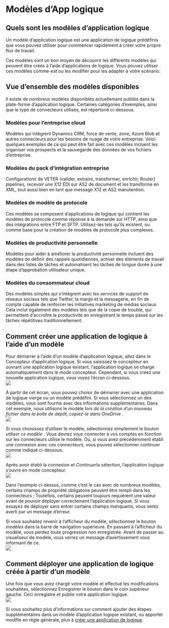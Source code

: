 <properties
 pageTitle="Modèles d’App logique | Microsoft Azure"
 description="Apprenez à utiliser la logique app modèles prédéfinis pour vous aider à démarrer"
 authors="kevinlam1"
 manager="dwrede"
 editor=""
 services="app-service\logic"
 documentationCenter=""/>

<tags
    ms.service="app-service-logic"
    ms.workload="integration"
    ms.tgt_pltfrm="na"
    ms.devlang="na"
    ms.topic="article"
    ms.date="08/24/2016"
    ms.author="klam"/>

# <a name="logic-app-templates"></a>Modèles d’App logique

## <a name="what-are-logic-app-templates"></a>Quels sont les modèles d’application logique

Un modèle d’application logique est une application de logique prédéfinis que vous pouvez utiliser pour commencer rapidement à créer votre propre flux de travail. 

Ces modèles sont un bon moyen de découvrir les différents modèles qui peuvent être créés à l’aide d’applications de logique. Vous pouvez utiliser ces modèles comme-est ou les modifier pour les adapter à votre scénario.

## <a name="overview-of-available-templates"></a>Vue d’ensemble des modèles disponibles

Il existe de nombreux modèles disponibles actuellement publiés dans la plate-forme d’application logique. Certaines catégories d’exemples, ainsi que le type de connecteurs utilisés, est répertorié ci-dessous.

### <a name="enterprise-cloud-templates"></a>Modèles pour l’entreprise cloud
Modèles qui intègrent Dynamics CRM, force de vente, zone, Azure Blob et autres connecteurs pour les besoins de nuage de votre entreprise. Voici quelques exemples de ce qui peut être fait avec ces modèles incluent les organiser vos prospects et la sauvegarde des données de vos fichiers d’entreprise.

### <a name="enterprise-integration-pack-templates"></a>Modèles du pack d’intégration entreprise
Configurations de VETER (valider, extraire, transformer, enrichir, Router) pipelines, recevoir une X12 EDI sur AS2 de document et les transforme en XML, tout aussi bien en tant que message X12 et AS2 manutention.

### <a name="protocol-pattern-templates"></a>Modèles de modèle de protocole
Ces modèles se composent d’applications de logique qui contient les modèles de protocole comme réponse à la demande sur HTTP, ainsi que des intégrations entre FTP et SFTP. Utilisez-les tels qu’ils existent, ou comme base pour la création de modèles de protocole plus complexes.  

### <a name="personal-productivity-templates"></a>Modèles de productivité personnelle
Modèles pour aider à améliorer la productivité personnelle incluent des modèles de définir des rappels quotidiennes, activer des éléments de travail dans des listes de tâches et automatisent les tâches de longue durée à une étape d’approbation utilisateur unique.

### <a name="consumer-cloud-templates"></a>Modèles du consommateur cloud
Des modèles simples qui s’intègrent avec les services de support de réseaux sociaux tels que Twitter, la marge et la messagerie, en fin de compte capable de renforcer les initiatives marketing de médias sociaux. Cela inclut également des modèles tels que de la copie de trouble, qui permettent d’accroître la productivité en enregistrant le temps passé sur les tâches répétitives traditionnellement. 

## <a name="how-to-create-a-logic-app-using-a-template"></a>Comment créer une application de logique à l’aide d’un modèle 

Pour démarrer à l’aide d’un modèle d’application logique, allez dans le Concepteur d’application logique. Si vous saisissez le concepteur en ouvrant une application logique existant, l’application logique se charge automatiquement dans le mode concepteur. Cependant, si vous créez une nouvelle application logique, vous voyez l’écran ci-dessous.  
 ![](../../includes/media/app-service-logic-templates/template7.png)  

À partir de cet écran, vous pouvez choisir de démarrer avec une application de logique vierge ou un modèle prédéfini. Si vous sélectionnez un des modèles, vous sont fournis avec des informations supplémentaires. Dans cet exemple, nous utilisons le modèle *lors de la création d’un nouveau fichier dans la boîte de dépôt, copiez-le dans OneDrive* .  
 ![](../../includes/media/app-service-logic-templates/template2.png)  

Si vous choisissez d’utiliser le modèle, sélectionnez simplement le bouton *utiliser ce modèle* . Vous devrez vous connecter à vos comptes en fonction sur les connecteurs utilise le modèle. Ou, si vous avez précédemment établi une connexion avec ces connecteurs, vous pouvez sélectionner continuer comme indiqué ci-dessous.  
 ![](../../includes/media/app-service-logic-templates/template3.png)  

Après avoir établi la connexion et *Continuer*la sélection, l’application logique s’ouvre en mode concepteur.  
 ![](../../includes/media/app-service-logic-templates/template4.png)  

Dans l’exemple ci-dessus, comme c’est le cas avec de nombreux modèles, certains champs de propriété obligatoire peuvent être rempli dans les connecteurs ; Toutefois, certains peuvent toujours requièrent une valeur avant de pouvoir déployer correctement l’application logique. Si vous essayez de déployer sans entrer certains champs manquants, vous serez averti par un message d’erreur.

Si vous souhaitez revenir à l’afficheur du modèle, sélectionnez le bouton *modèles* dans la barre de navigation supérieure. En passant à l’afficheur du modèle, vous perdez toute progression non enregistrée. Avant de passer au visualiseur de modèle, vous verrez un message d’avertissement vous informant de ce.  
 ![](../../includes/media/app-service-logic-templates/template5.png)  

## <a name="how-to-deploy-a-logic-app-created-from-a-template"></a>Comment déployer une application de logique créée à partir d’un modèle

Une fois que vous avez chargé votre modèle et effectué les modifications souhaitées, sélectionnez Enregistrer le bouton dans le coin supérieur gauche. Ceci enregistre et publie votre application logique.  
 ![](../../includes/media/app-service-logic-templates/template6.png)  

Si vous souhaitez plus d’informations sur comment ajouter des étapes supplémentaires dans un modèle d’application logique existant, ou apporter modifie en règle générale, plus à [créer une application de logique](app-service-logic-create-a-logic-app.md).